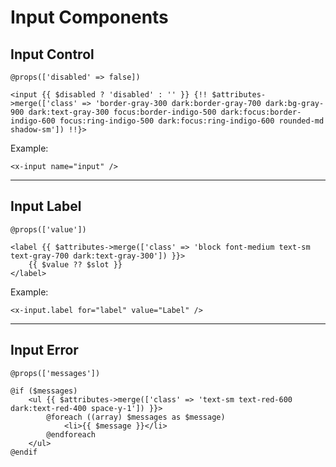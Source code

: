 # Input Components

## Input Control
```blade
@props(['disabled' => false])

<input {{ $disabled ? 'disabled' : '' }} {!! $attributes->merge(['class' => 'border-gray-300 dark:border-gray-700 dark:bg-gray-900 dark:text-gray-300 focus:border-indigo-500 dark:focus:border-indigo-600 focus:ring-indigo-500 dark:focus:ring-indigo-600 rounded-md shadow-sm']) !!}>
```
Example:
```blade
<x-input name="input" />
```

---

## Input Label
```blade
@props(['value'])

<label {{ $attributes->merge(['class' => 'block font-medium text-sm text-gray-700 dark:text-gray-300']) }}>
    {{ $value ?? $slot }}
</label>
```
Example:
```blade
<x-input.label for="label" value="Label" />
```
---

## Input Error
```blade
@props(['messages'])

@if ($messages)
    <ul {{ $attributes->merge(['class' => 'text-sm text-red-600 dark:text-red-400 space-y-1']) }}>
        @foreach ((array) $messages as $message)
            <li>{{ $message }}</li>
        @endforeach
    </ul>
@endif
```

